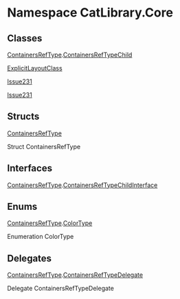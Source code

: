 ﻿# Namespace CatLibrary.Core

## Classes

[ContainersRefType](CatLibrary.Core.ContainersRefType.md).[ContainersRefTypeChild](CatLibrary.Core.ContainersRefType.ContainersRefTypeChild.md)

[ExplicitLayoutClass](CatLibrary.Core.ExplicitLayoutClass.md)

[Issue231](CatLibrary.Core.Issue231.md)

[Issue231](CatLibrary.Core.Issue231.md)

## Structs

[ContainersRefType](CatLibrary.Core.ContainersRefType.md)

Struct ContainersRefType

## Interfaces

[ContainersRefType](CatLibrary.Core.ContainersRefType.md).[ContainersRefTypeChildInterface](CatLibrary.Core.ContainersRefType.ContainersRefTypeChildInterface.md)

## Enums

[ContainersRefType](CatLibrary.Core.ContainersRefType.md).[ColorType](CatLibrary.Core.ContainersRefType.ColorType.md)

Enumeration ColorType

## Delegates

[ContainersRefType](CatLibrary.Core.ContainersRefType.md).[ContainersRefTypeDelegate](CatLibrary.Core.ContainersRefType.ContainersRefTypeDelegate.md)

Delegate ContainersRefTypeDelegate

